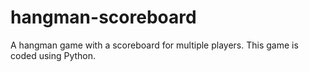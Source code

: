 # hangman-scoreboard
A hangman game with a scoreboard for multiple players.
This game is coded using Python.
